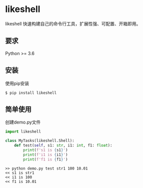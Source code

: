 # likeshell

likeshell 快速构建自己的命令行工具，扩展性强、可配置、开箱即用。

## 要求

Python >= 3.6

## 安装

使用pip安装

```shell script
$ pip install likeshell
```


## 简单使用

创建demo.py文件

```python
import likeshell

class MyTasks(likeshell.Shell):
    def test(self, s1: str, i1: int, f1: float):
        print(f's1 is {s1}')
        print(f'i1 is {i1}')
        print(f'f1 is {f1}')

```

```shell script
>> python demo.py test str1 100 10.01
<< s1 is str1
<< i1 is 100
<< f1 is 10.01
```
